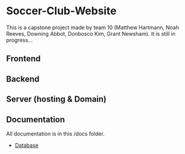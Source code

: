 # Soccer-Club-Website

This is a capstone project made by team 10 (Matthew Hartmann, Noah Reeves, Downing Abbot, Donbosco Kim, Grant Newsham). It is still in progress...

## Frontend

## Backend

## Server (hosting & Domain)

## Documentation

All documentation is in this /docs folder.

- [Database](/docs/database.md)